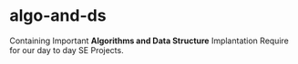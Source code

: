 # algo-and-ds
Containing Important **Algorithms and Data Structure** Implantation Require for our day to day SE Projects.
